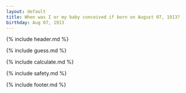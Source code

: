 ```yaml
---
layout: default
title: When was I or my baby conceived if born on August 07, 1913?
birthday: Aug 07, 1913
---
```


{% include header.md %}

{% include guess.md %}

{% include calculate.md %}

{% include safety.md %}

{% include footer.md %}



